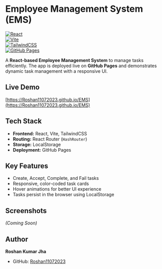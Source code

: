 # Employee Management System (EMS)  

[![React](https://img.shields.io/badge/React-17.0.2-blue?logo=react&logoColor=white)](https://reactjs.org/)  
[![Vite](https://img.shields.io/badge/Vite-4.0.0-brightgreen?logo=vite&logoColor=white)](https://vitejs.dev/)  
[![TailwindCSS](https://img.shields.io/badge/TailwindCSS-4.1.11-teal?logo=tailwind-css&logoColor=white)](https://tailwindcss.com/)  
[![GitHub Pages](https://img.shields.io/badge/GitHub%20Pages-deployed-blueviolet)](https://Roshan11072023.github.io/EMS)  

A **React-based Employee Management System** to manage tasks efficiently. The app is deployed live on **GitHub Pages** and demonstrates dynamic task management with a responsive UI.  

## Live Demo
[https://Roshan11072023.github.io/EMS](https://Roshan11072023.github.io/EMS)  

## Tech Stack
- **Frontend:** React, Vite, TailwindCSS  
- **Routing:** React Router (`HashRouter`)  
- **Storage:** LocalStorage  
- **Deployment:** GitHub Pages  

## Key Features
- Create, Accept, Complete, and Fail tasks  
- Responsive, color-coded task cards  
- Hover animations for better UI experience  
- Tasks persist in the browser using LocalStorage  

## Screenshots
*(Coming Soon)*  

## Author
**Roshan Kumar Jha**  
- GitHub: [Roshan11072023](https://github.com/Roshan11072023)  
